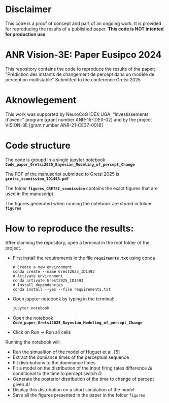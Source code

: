 # Disclaimer
This code is a proof of concept and part of an ongoing work. It is provided for reproducing the results of a published paper.
__This code is NOT intented for production use__

# ANR Vision-3E: Paper Eusipco 2024
This repository contains the code to reproduce the results of the paper;
"Prédiction des instants de changement de percept dans un modèle de perception mutlistable"
Submitted to the conference Gretsi 2025


# Aknowlegement
This work was supported by NeuroCoG IDEX UGA, “Investissements d'avenir” program [grant number ANR-15-IDEX-02] and by the project VISION-3E [grant number ANR-21-CE37-0018]

# Code structure
The code is groupd in a single jupyter notebook **`Code_paper_Gretsi2025_Bayesian_Modeling_of_percept_Change`**

The PDF of the manuscript submitted to Gretsi 2025 is 
**`gretsi_soumission_ID1493.pdf`**

The folder **`figures_GRETSI_soumission`** contains the exact figures that are used in the manuscript

The figures generated when running the notebook are stored in folder  **`figures`** 

# How to reproduce the results:
After clonning the repository, open a terminal in the root folder of the project.

- First install the requirements in the file **`requiremnts.txt`** using conda
    
    ```Shell
    # Create a new environment
    conda create --name Grest2025_ID1493
    # Activate environment
    conda activate Grest2025_ID1493
    # Install dependencies
    conda install --yes --file requirements.txt
    ```
        
- Open jupyter notebook by typing in the terminal:
    
    ```bash
    jupyter notebook
    ```

        
- Open the notebook
    **`Code_paper_Gretsi2025_Bayesian_Modeling_of_percept_Change`**
    
- Click on Run -> Run all cells

Running the notebook will:
- Run the simualtion of the model of Huguet et al. [5]
- Extract the domiance times of the perceptual sequence
- Fit distributions to the dominance times
- Fit a model on the distribution of the input firing rates difference $\Delta I$ conditional to the time to percept switch $D$
- Generate the posterior distribution of the time to change of percept given $\Delta I$
- Display this distribution on a short simulation of the model
- Save all the figures presented in the paper in the folder `figures`







